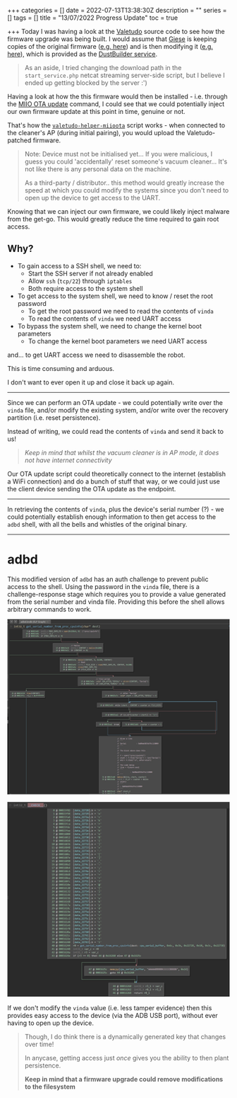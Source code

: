 +++
categories = []
date = 2022-07-13T13:38:30Z
description = ""
series = []
tags = []
title = "13/07/2022 Progress Update"
toc = true

+++
Today I was having a look at the [Valetudo](https://github.com/Hypfer/Valetudo) source code to see how the firmware upgrade was being built. I would assume that [Giese](https://github.com/dgiese) is keeping copies of the original firmware ([e.g. here](https://builder.dontvacuum.me/pkg/firmwares/roborock/_S6/)) and is then modifying it ([e.g. here](https://github.com/dgiese/dustbuilder-script-public/blob/master/modifyimage.sh)), which is provided as the [DustBuilder service](https://builder.dontvacuum.me/).

> As an aside, I tried changing the download path in the `start_service.php` netcat streaming server-side script, but I believe I ended up getting blocked by the server :')

Having a look at how the this firmware would then be installed - i.e. through the [MIIO OTA update](https://github.com/marcelrv/XiaomiRobotVacuumProtocol/blob/master/miIO-ota.md) command, I could see that we could potentially inject our own firmware update at this point in time, genuine or not.

That's how the [`valetudo-helper-miioota`](https://github.com/Hypfer/valetudo-helper-miioota) script works - when connected to the cleaner's AP (during initial pairing), you would upload the Valetudo-patched firmware.

> Note: Device must not be initialised yet... If you were malicious, I guess you could 'accidentally' reset someone's vacuum cleaner... It's not like there is any personal data on the machine.
>
> As a third-party / distributor.. this method would greatly increase the speed at which you could modify the systems since you don't need to open up the device to get access to the UART.

Knowing that we can inject our own firmware, we could likely inject malware from the get-go. This would greatly reduce the time required to gain root access.

## Why?

* To gain access to a SSH shell, we need to:
  * Start the SSH server if not already enabled
  * Allow `ssh` (`tcp/22`) through `iptables`
  * Both require access to the system shell
* To get access to the system shell, we need to know / reset the root password
  * To get the root password we need to read the contents of `vinda`
  * To read the contents of `vinda` we need UART access
* To bypass the system shell, we need to change the kernel boot parameters
  * To change the kernel boot parameters we need UART access

and... to get UART access we need to disassemble the robot.

This is time consuming and arduous.

I don't want to ever open it up and close it back up again.

***

Since we can perform an OTA update - we could potentially write over the `vinda` file, and/or modify the existing system, and/or write over the recovery partition (i.e. reset persistence).

Instead of writing, we could read the contents of `vinda` and send it back to us!

> _Keep in mind that whilst the vacuum cleaner is in AP mode, it does not have internet connectivity_

Our OTA update script could theoretically connect to the internet (establish a WiFi connection) and do a bunch of stuff that way, or we could just use the client device sending the OTA update as the endpoint.

***

In retrieving the contents of `vinda`, plus the device's serial number (?) - we could potentially establish enough information to then get access to the `adbd` shell, with all the bells and whistles of the original binary.

***

# adbd

This modified version of `adbd` has an auth challenge to prevent public access to the shell. Using the password in the `vinda` file, there is a challenge-response stage which requires you to provide a value generated from the serial number and vinda file. Providing this before the shell allows arbitrary commands to work.

![](/uploads/20220713-snipaste_2022-07-13_23-57-58.jpg)

![](/uploads/20220713-snipaste_2022-07-13_23-59-16.jpg)

If we don't modify the `vinda` value (i.e. less tamper evidence) then this provides easy access to the device (via the ADB USB port), without ever having to open up the device.

> Though, I do think there is a dynamically generated key that changes over time!
>
> In anycase, getting access just _once_ gives you the ability to then plant persistence.
>
> **Keep in mind that a firmware upgrade could remove modifications to the filesystem**